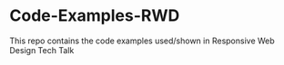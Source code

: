 Code-Examples-RWD
=================

This repo contains the code examples used/shown in Responsive Web Design Tech Talk
